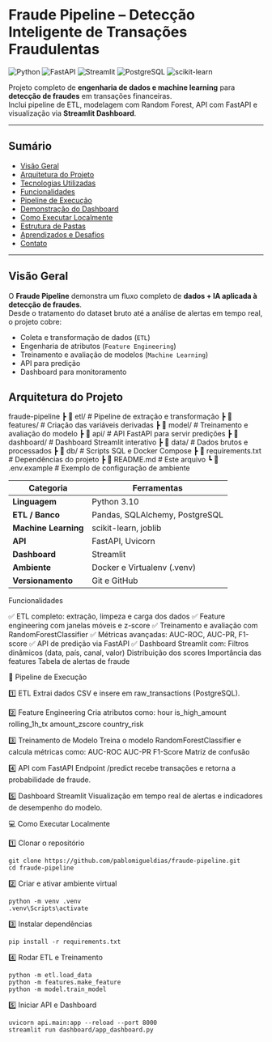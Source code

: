 #  Fraude Pipeline – Detecção Inteligente de Transações Fraudulentas

![Python](https://img.shields.io/badge/Python-3.10+-blue?logo=python)
![FastAPI](https://img.shields.io/badge/FastAPI-0.110+-green?logo=fastapi)
![Streamlit](https://img.shields.io/badge/Streamlit-Dashboard-red?logo=streamlit)
![PostgreSQL](https://img.shields.io/badge/PostgreSQL-Database-blue?logo=postgresql)
![scikit-learn](https://img.shields.io/badge/scikit--learn-ML-orange?logo=scikitlearn)

Projeto completo de **engenharia de dados e machine learning** para **detecção de fraudes** em transações financeiras.  
Inclui pipeline de ETL, modelagem com Random Forest, API com FastAPI e visualização via **Streamlit Dashboard**.

---

## Sumário

- [Visão Geral](#-visão-geral)
- [Arquitetura do Projeto](#-arquitetura-do-projeto)
- [Tecnologias Utilizadas](#-tecnologias-utilizadas)
- [Funcionalidades](#-funcionalidades)
- [Pipeline de Execução](#-pipeline-de-execução)
- [Demonstração do Dashboard](#-demonstração-do-dashboard)
- [Como Executar Localmente](#-como-executar-localmente)
- [Estrutura de Pastas](#-estrutura-de-pastas)
- [Aprendizados e Desafios](#-aprendizados-e-desafios)
- [Contato](#-contato)

---

## Visão Geral

O **Fraude Pipeline** demonstra um fluxo completo de **dados + IA aplicada à detecção de fraudes**.  
Desde o tratamento do dataset bruto até a análise de alertas em tempo real, o projeto cobre:

- Coleta e transformação de dados (`ETL`)
- Engenharia de atributos (`Feature Engineering`)
- Treinamento e avaliação de modelos (`Machine Learning`)
- API para predição
- Dashboard para monitoramento

## Arquitetura do Projeto

 fraude-pipeline
 ┣ 📂 etl/                # Pipeline de extração e transformação
 ┣ 📂 features/           # Criação das variáveis derivadas
 ┣ 📂 model/              # Treinamento e avaliação do modelo
 ┣ 📂 api/                # API FastAPI para servir predições
 ┣ 📂 dashboard/          # Dashboard Streamlit interativo
 ┣ 📂 data/               # Dados brutos e processados
 ┣ 📂 db/                 # Scripts SQL e Docker Compose
 ┣ 📜 requirements.txt    # Dependências do projeto
 ┣ 📜 README.md           # Este arquivo
 ┗ 📜 .env.example        # Exemplo de configuração de ambiente

| Categoria            | Ferramentas                    |
| -------------------- | ------------------------------ |
| **Linguagem**        | Python 3.10                    |
| **ETL / Banco**      | Pandas, SQLAlchemy, PostgreSQL |
| **Machine Learning** | scikit-learn, joblib           |
| **API**              | FastAPI, Uvicorn               |
| **Dashboard**        | Streamlit                      |
| **Ambiente**         | Docker e Virtualenv (.venv)    |
| **Versionamento**    | Git e GitHub                   |


Funcionalidades

✅ ETL completo: extração, limpeza e carga dos dados
✅ Feature engineering com janelas móveis e z-score
✅ Treinamento e avaliação com RandomForestClassifier
✅ Métricas avançadas: AUC-ROC, AUC-PR, F1-score
✅ API de predição via FastAPI
✅ Dashboard Streamlit com:
Filtros dinâmicos (data, país, canal, valor)
Distribuição dos scores
Importância das features
Tabela de alertas de fraude

🧩 Pipeline de Execução

1️⃣ ETL
Extrai dados CSV e insere em raw_transactions (PostgreSQL).

2️⃣ Feature Engineering
Cria atributos como:
hour
is_high_amount
rolling_1h_tx
amount_zscore
country_risk

3️⃣ Treinamento de Modelo
Treina o modelo RandomForestClassifier e calcula métricas como:
AUC-ROC
AUC-PR
F1-Score
Matriz de confusão

4️⃣ API com FastAPI
Endpoint /predict recebe transações e retorna a probabilidade de fraude.

5️⃣ Dashboard Streamlit
Visualização em tempo real de alertas e indicadores de desempenho do modelo.


💻 Como Executar Localmente

1️⃣ Clonar o repositório
```
git clone https://github.com/pablomigueldias/fraude-pipeline.git
cd fraude-pipeline
```
2️⃣ Criar e ativar ambiente virtual
```
python -m venv .venv
.venv\Scripts\activate
```
3️⃣ Instalar dependências
```
pip install -r requirements.txt
```

4️⃣ Rodar ETL e Treinamento
```
python -m etl.load_data
python -m features.make_feature
python -m model.train_model
```

5️⃣ Iniciar API e Dashboard
```
uvicorn api.main:app --reload --port 8000
streamlit run dashboard/app_dashboard.py
```








